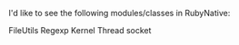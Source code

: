 I'd like to see the following modules/classes in RubyNative:

FileUtils
Regexp
Kernel
Thread
socket
